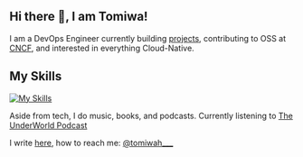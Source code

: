## Hi there 👋, I am Tomiwa!
I am a DevOps Engineer currently building [projects](https://github.com/cloud-devops-projects), contributing to OSS at [CNCF](https://clotributor.dev/), and interested in everything Cloud-Native.

## My Skills
[![My Skills](https://skillicons.dev/icons?i=linux,docker,kubernetes,python,golang,html,css,js,aws,gcp,jenkins,ansible,prometheus,bash,git,terraform,gitlab,jira)](https://skillicons.dev)

Aside from tech, I do music, books, and podcasts. Currently listening to [The UnderWorld Podcast](https://podcasts.apple.com/us/podcast/the-underworld-podcast/id1529370760)

I write [here](https://medium.com/@tomiwaaribisala), how to reach me: [@tomiwah___](https://twitter.com/tomiwah___)
